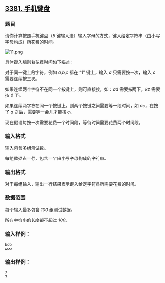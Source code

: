 ## [3381. 手机键盘](https://www.acwing.com/problem/content/3384/)

### 题目

请你计算按照手机键盘（*9* 键输入法）输入字母的方式，键入给定字符串（由小写字母构成）所花费的时间。

 ![11.png](https://cdn.acwing.com/media/article/image/2021/04/09/19_927882c499-11.png)

具体键入规则和花费时间如下描述：

对于同一键上的字符，例如 *a,b,c* 都在 “1” 键上，输入 *a* 只需要按一次，输入 *c* 需要连续按三次。

如果连续两个字符不在同一个按键上，则可直接按，如：*ad* 需要按两下，*kz* 需要按 *6* 下。

如果连续两字符在同一个按键上，则两个按键之间需要等一段时间，如 *ac*，在按了 *a* 之后，需要等一会儿才能按 *c*。

现在假设每按一次需要花费一个时间段，等待时间需要花费两个时间段。

### 输入格式

输入包含多组测试数。

每组数据占一行，包含一个由小写字母构成的字符串。

### 输出格式

对于每组输入，输出一行结果表示键入给定字符串所需要花费的时间。

### 数据范围

每个输入最多包含 *100* 组测试数据。

所有字符串的长度都不超过 *100*。

### 输入样例：

```
bob
www
```

### 输出样例：

```
7
7
```
